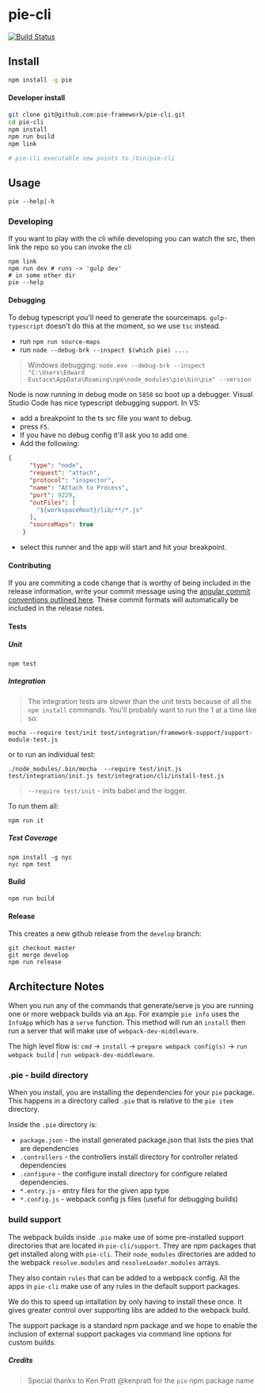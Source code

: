 # pie-cli 

[![Build Status](https://travis-ci.org/pie-framework/pie-cli.svg?branch=master)](https://travis-ci.org/pie-framework/pie-cli)

## Install

```bash
npm install -g pie
```

#### Developer install 

```bash
git clone git@github.com:pie-framework/pie-cli.git 
cd pie-cli 
npm install 
npm run build
npm link 

# pie-cli executable now points to /bin/pie-cli
```
## Usage 

```
pie --help|-h
```

### Developing

If you want to play with the cli while developing you can watch the src, then link the repo so you can invoke the cli

```
npm link
npm run dev # runs -> 'gulp dev'
# in some other dir 
pie --help
```

#### Debugging

To debug typescript you'll need to generate the sourcemaps. `gulp-typescript` doesn't do this at the moment, so we use `tsc` instead.

* run `npm run source-maps`
* run `node --debug-brk --inspect $(which pie) ....`

> Windows debugging: `node.exe --debug-brk --inspect  "C:\Users\Edward Eustace\AppData\Roaming\npm\node_modules\pie\bin\pie" --version`

Node is now running in debug mode on `5858` so boot up a debugger. Visual Studio Code has nice typescript debugging support. In VS: 

* add a breakpoint to the ts src file you want to debug.
* press `F5`.
* If you have no debug config it'll ask you to add one.
* Add the following: 

```json
{
      "type": "node",
      "request": "attach",
      "protocol": "inspector",
      "name": "Attach to Process",
      "port": 9229,
      "outFiles": [
        "${workspaceRoot}/lib/**/*.js"
      ],
      "sourceMaps": true
    }
```

* select this runner and the app will start and hit your breakpoint.


#### Contributing

If you are commiting a code change that is worthy of being included in the release information, write your commit message using the [angular commit conventions outlined here](https://github.com/conventional-changelog/conventional-changelog-angular/blob/master/convention.md). These commit formats will automatically be included in the release notes.

#### Tests

##### Unit
```
npm test
```

##### Integration 

> The integration tests are slower than the unit tests because of all the `npm install` commands. 
You'll probably want to run the 1 at a time like so: 

```shell
mocha --require test/init test/integration/framework-support/support-module-test.js
```

or to run an individual test: 

```shell
./node_modules/.bin/mocha  --require test/init.js  test/integration/init.js test/integration/cli/install-test.js
```

> `--require test/init` - inits babel and the logger.

To run them all: 

```shell
npm run it 
```

##### Test Coverage 

```shell 
npm install -g nyc 
nyc npm test
```
#### Build

```
npm run build
```

#### Release

This creates a new github release from the `develop` branch:

```shell
git checkout master
git merge develop
npm run release
```

## Architecture Notes 

When you run any of the commands that generate/serve js you are running one or more webpack builds via an `App`. For example `pie info` uses the `InfoApp` which has a `serve` function. This method will run an `install` then run a server that will make use of `webpack-dev-middleware`.

The high level flow is: `cmd` -> `install` -> `prepare webpack config(s)` -> `run webpack build` | `run webpack-dev-middleware`. 

###  .pie - build directory

When you install, you are installing the dependencies for your `pie` package.
This happens in a directory called `.pie` that is relative to the `pie item` directory.

Inside the `.pie` directory is: 
* `package.json` - the install generated package.json that lists the pies that are dependencies
* `.controllers` - the controllers install directory for controller related dependencies
* `.configure` - the configure install directory for configure related dependencies.
* `*.entry.js` - entry files for the given app type
* `*.config.js` - webpack config js files (useful for debugging builds)

### build support

The webpack builds inside `.pie` make use of some pre-installed support directories that are located in `pie-cli/support`. They are npm packages that get installed along with `pie-cli`. Their `node_modules` directories are added to the webpack `resolve.modules` and `resolveLoader.modules` arrays. 

They also contain `rules` that can be added to a webpack config. All the apps in `pie-cli` make use of any rules in the default support packages.

We do this to speed up intallation by only having to install these once. It gives greater control over supporting libs are added to the webpack build.

The support package is a standard npm package and we hope to enable the inclusion of external support packages via command line options for custom builds.

##### Credits

> Special thanks to Ken Pratt @kenpratt for the `pie` npm package name

